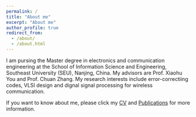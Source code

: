 ```yaml
---
permalink: /
title: "About me"
excerpt: "About me"
author_profile: true
redirect_from: 
  - /about/
  - /about.html
---
```

I am pursing the Master degree in electronics and communication engineering at the School of Information Science and Engineering, Southeast University (SEU), Nanjing, China. My advisors are Prof. Xiaohu You and Prof. Chuan Zhang. My research interests include error-correctiing codes, VLSI design and dignal signal processing for wireless communication.

If you want to know about me, please click my [CV](https://yq-ren.github.io/files/CV_yqren_2020.pdf) and [Publications](https://yq-ren.github.io/publications/) for more information.


